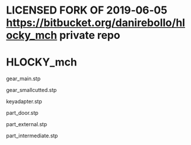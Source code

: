 # LICENSED FORK OF 2019‑06‑05 https://bitbucket.org/danirebollo/hlocky_mch private repo

# HLOCKY_mch

gear_main.stp

gear_smallcutted.stp	

keyadapter.stp	

part_door.stp	

part_external.stp	

part_intermediate.stp
